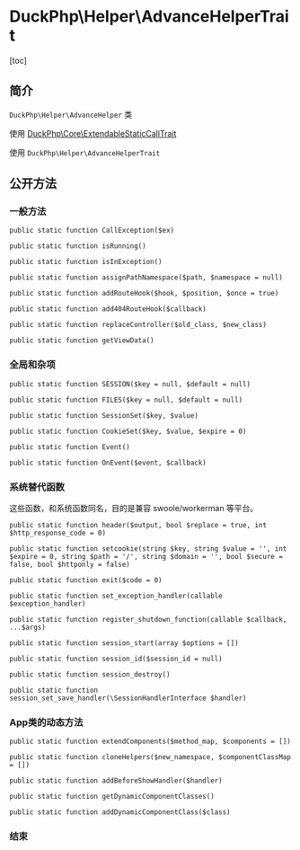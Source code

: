 # DuckPhp\Helper\AdvanceHelperTrait
[toc]

## 简介

`DuckPhp\Helper\AdvanceHelper` 类

 使用 [DuckPhp\Core\ExtendableStaticCallTrait](Core-ExtendableStaticCallTrait.md) 

 使用 `DuckPhp\Helper\AdvanceHelperTrait`
## 公开方法

### 一般方法

    public static function CallException($ex)
    
    public static function isRunning()
    
    public static function isInException()
    
    public static function assignPathNamespace($path, $namespace = null)
    
    public static function addRouteHook($hook, $position, $once = true)
    
    public static function add404RouteHook($callback)
        
    public static function replaceController($old_class, $new_class)
    
    public static function getViewData()

### 全局和杂项

    public static function SESSION($key = null, $default = null)
    
    public static function FILES($key = null, $default = null)
    
    public static function SessionSet($key, $value)
    
    public static function CookieSet($key, $value, $expire = 0)
    
    public static function Event()
    
    public static function OnEvent($event, $callback)

### 系统替代函数

这些函数，和系统函数同名，目的是兼容 swoole/workerman 等平台。

    public static function header($output, bool $replace = true, int $http_response_code = 0)
    
    public static function setcookie(string $key, string $value = '', int $expire = 0, string $path = '/', string $domain = '', bool $secure = false, bool $httponly = false)
    
    public static function exit($code = 0)
    
    public static function set_exception_handler(callable $exception_handler)
    
    public static function register_shutdown_function(callable $callback, ...$args)
    
    public static function session_start(array $options = [])
    
    public static function session_id($session_id = null)
    
    public static function session_destroy()
    
    public static function session_set_save_handler(\SessionHandlerInterface $handler)


### App类的动态方法

    public static function extendComponents($method_map, $components = [])
    
    public static function cloneHelpers($new_namespace, $componentClassMap = [])
    
    public static function addBeforeShowHandler($handler)
    
    public static function getDynamicComponentClasses()
    
    public static function addDynamicComponentClass($class)



### 结束


